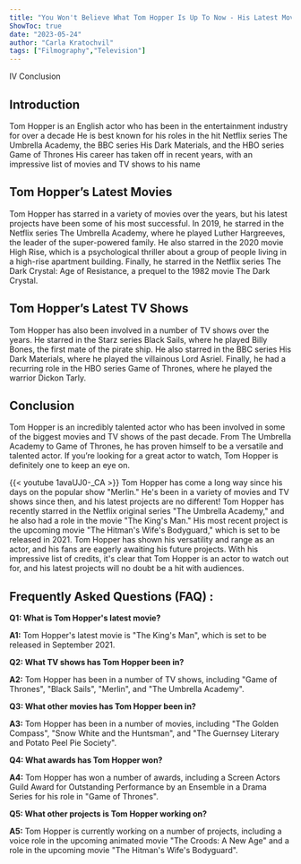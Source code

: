 ```yaml
---
title: "You Won't Believe What Tom Hopper Is Up To Now - His Latest Movies and TV Shows!"
ShowToc: true 
date: "2023-05-24"
author: "Carla Kratochvil" 
tags: ["Filmography","Television"]
---
```

IV Conclusion

## Introduction

Tom Hopper is an English actor who has been in the entertainment industry for over a decade He is best known for his roles in the hit Netflix series The Umbrella Academy, the BBC series His Dark Materials, and the HBO series Game of Thrones His career has taken off in recent years, with an impressive list of movies and TV shows to his name 

## Tom Hopper’s Latest Movies

Tom Hopper has starred in a variety of movies over the years, but his latest projects have been some of his most successful. In 2019, he starred in the Netflix series The Umbrella Academy, where he played Luther Hargreeves, the leader of the super-powered family. He also starred in the 2020 movie High Rise, which is a psychological thriller about a group of people living in a high-rise apartment building. Finally, he starred in the Netflix series The Dark Crystal: Age of Resistance, a prequel to the 1982 movie The Dark Crystal.

## Tom Hopper’s Latest TV Shows

Tom Hopper has also been involved in a number of TV shows over the years. He starred in the Starz series Black Sails, where he played Billy Bones, the first mate of the pirate ship. He also starred in the BBC series His Dark Materials, where he played the villainous Lord Asriel. Finally, he had a recurring role in the HBO series Game of Thrones, where he played the warrior Dickon Tarly.

## Conclusion

Tom Hopper is an incredibly talented actor who has been involved in some of the biggest movies and TV shows of the past decade. From The Umbrella Academy to Game of Thrones, he has proven himself to be a versatile and talented actor. If you’re looking for a great actor to watch, Tom Hopper is definitely one to keep an eye on.

{{< youtube 1avaUJ0-_CA >}} 
Tom Hopper has come a long way since his days on the popular show "Merlin." He's been in a variety of movies and TV shows since then, and his latest projects are no different! Tom Hopper has recently starred in the Netflix original series "The Umbrella Academy," and he also had a role in the movie "The King's Man." His most recent project is the upcoming movie "The Hitman's Wife's Bodyguard," which is set to be released in 2021. Tom Hopper has shown his versatility and range as an actor, and his fans are eagerly awaiting his future projects. With his impressive list of credits, it's clear that Tom Hopper is an actor to watch out for, and his latest projects will no doubt be a hit with audiences.

## Frequently Asked Questions (FAQ) :
**Q1: What is Tom Hopper's latest movie?**

**A1:** Tom Hopper's latest movie is "The King's Man", which is set to be released in September 2021.

**Q2: What TV shows has Tom Hopper been in?**

**A2:** Tom Hopper has been in a number of TV shows, including "Game of Thrones", "Black Sails", "Merlin", and "The Umbrella Academy".

**Q3: What other movies has Tom Hopper been in?**

**A3:** Tom Hopper has been in a number of movies, including "The Golden Compass", "Snow White and the Huntsman", and "The Guernsey Literary and Potato Peel Pie Society".

**Q4: What awards has Tom Hopper won?**

**A4:** Tom Hopper has won a number of awards, including a Screen Actors Guild Award for Outstanding Performance by an Ensemble in a Drama Series for his role in "Game of Thrones".

**Q5: What other projects is Tom Hopper working on?**

**A5:** Tom Hopper is currently working on a number of projects, including a voice role in the upcoming animated movie "The Croods: A New Age" and a role in the upcoming movie "The Hitman's Wife's Bodyguard".



